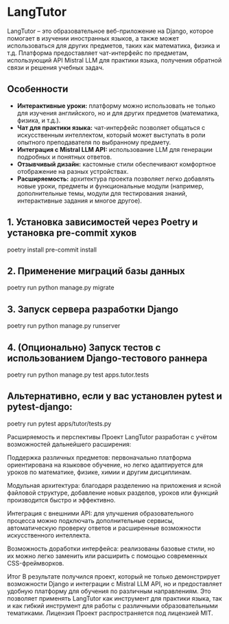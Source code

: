 # LangTutor

LangTutor – это образовательное веб-приложение на Django, которое помогает в
изучении иностранных языков, а также может использоваться для других предметов,
таких как математика, физика и т.д. Платформа предоставляет чат-интерфейс по
предметам, использующий API Mistral LLM для практики языка, получения обратной
связи и решения учебных задач.

## Особенности

- **Интерактивные уроки:** платформу можно использовать не только для изучения
  английского, но и для других предметов (математика, физика, и т.д.).
- **Чат для практики языка:** чат-интерфейс позволяет общаться с искусственным
  интеллектом, который может выступать в роли опытного преподавателя по
  выбранному предмету.
- **Интеграция с Mistral LLM API:** использование LLM для генерации подробных и
  понятных ответов.
- **Отзывчивый дизайн:** кастомные стили обеспечивают комфортное отображение на
  разных устройствах.
- **Расширяемость:** архитектура проекта позволяет легко добавлять новые уроки,
  предметы и функциональные модули (например, дополнительные темы, модули для
  тестирования знаний, интерактивные задания и многое другое).

## 1. Установка зависимостей через Poetry и установка pre-commit хуков

poetry install pre-commit install

## 2. Применение миграций базы данных

poetry run python manage.py migrate

## 3. Запуск сервера разработки Django

poetry run python manage.py runserver

## 4. (Опционально) Запуск тестов с использованием Django-тестового раннера

poetry run python manage.py test apps.tutor.tests

## Альтернативно, если у вас установлен pytest и pytest-django:

poetry run pytest apps/tutor/tests.py

Расширяемость и перспективы Проект LangTutor разработан с учётом возможностей
дальнейшего расширения:

Поддержка различных предметов: первоначально платформа ориентирована на языковое
обучение, но легко адаптируется для уроков по математике, физике, химии и другим
дисциплинам.

Модульная архитектура: благодаря разделению на приложения и ясной файловой
структуре, добавление новых разделов, уроков или функций производится быстро и
эффективно.

Интеграция с внешними API: для улучшения образовательного процесса можно
подключать дополнительные сервисы, автоматическую проверку ответов и расширенные
возможности искусственного интеллекта.

Возможность доработки интерфейса: реализованы базовые стили, но их можно легко
заменить или расширить с помощью современных CSS-фреймворков.

Итог В результате получился проект, который не только демонстрирует возможности
Django и интеграции с Mistral LLM API, но и предоставляет удобную платформу для
обучения по различным направлениям. Это позволяет применять LangTutor как
инструмент для практики языка, так и как гибкий инструмент для работы с
различными образовательными тематиками. Лицензия Проект распространяется под
лицензией MIT.
